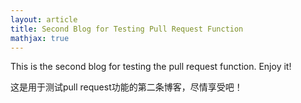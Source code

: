 ```yaml
---
layout: article
title: Second Blog for Testing Pull Request Function
mathjax: true
---
```

This is the second blog for testing the pull request function. Enjoy it!

这是用于测试pull request功能的第二条博客，尽情享受吧！

<!--more-->